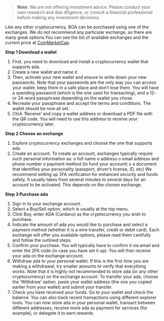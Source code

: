 > **Note**: We are not offering investment advice. Please conduct your own research and due diligence, or consult a financial professional before making any investment decisions.

Like any other cryptocurrency, BOA can be purchased using one of the exchanges. We do not recommend any particular exchange, as there are many great options.You can see the list of available exchanges and the current price at [CoinMarketCap](https://coinmarketcap.com/currencies/bosagora/markets/).

**Step 1 Download a wallet**
1.	First, you need to download and install a cryptocurrency wallet that supports ada.
2.	Create a new wallet and name it.
3.	Then, activate your new wallet and ensure to write down your new passwords. Note that your passwords are the only way you can access your wallet; keep them in a safe place and don’t lose them. You will have a spending password (which is the one used for transacting), and a 12- or 24-word passphrase depending on the wallet you chose.
4.	Recreate your passphrase and accept the terms and conditions. The wallet should be now all set.
5.	Click ‘Receive’ and copy a wallet address or download a PDF file with the QR code. You will need to use this address to receive your cryptocurrency later.

**Step 2 Choose an exchange**
1.	Explore cryptocurrency exchanges and choose the one that supports ada.
2.	Create an account. To create an account, exchanges typically require such personal information as:
o	full name
o	address
o	email address and phone number
o	payment method (to fund your account)
o	a document that identifies your personality (passport, driver’s license, ID, etc)
We recommend setting up 2FA verification for enhanced security and funds safety. It usually takes from several minutes to several days for an account to be activated. This depends on the chosen exchange.

**Step 3 Purchase ada**
1.	Sign in to your exchange account.
2.	Select a Buy/Sell option, which is usually at the top menu.
3.	Click Buy, enter ADA (Cardano) as the cryptocurrency you wish to purchase.
4.	Indicate the amount of ada you would like to purchase and select a payment method (whether it is a wire transfer, credit or debit card). Each exchange will offer you available options, please read them carefully and follow the outlined steps.
5.	Confirm your purchase. You will typically have to confirm it via email and enter the 2FA code (in case you have set it up). You will then receive your ada on the exchange account.
6.	Withdraw ada to your personal wallet. If this is the first time you are making a withdrawal, try smaller amounts to verify that everything works. Note that it is highly not recommended to store ada (or any other cryptocurrency) on the exchange account. To transfer your ada, choose the ‘Withdraw’ option, paste your wallet address (the one you copied earlier from your wallet) and submit your transfer.
7.	Check you have received your funds. Go to your wallet and check the balance. You can also track recent transactions using different explorer tools.
You can now store ada in your personal wallet, transact between different addresses, receive more ada as payment for services (for example), or delegate it to earn rewards.

